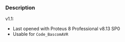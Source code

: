 ### Description

v1.1:
- Last opened with Proteus 8 Professional v8.13 SP0
- Usable for `Code_BascomAVR`
